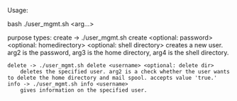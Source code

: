 Usage:

bash ./user_mgmt.sh <purpose> <username> <ar2> <arg...>

purpose types:
    create -> ./user_mgmt.sh create <username> <optional: password> <optional: homedirectory> <optional: shell directory>
        creates a new user. arg2 is the password, arg3 is the home directory, arg4 is the shell directory.

    delete -> ./user_mgmt.sh delete <username> <optional: delete dir>
        deletes the specified user. arg2 is a check whether the user wants to delete the home directory and mail spool. accepts value 'true.'
    info -> ./user_mgmt.sh info <username>
        gives information on the specified user.
